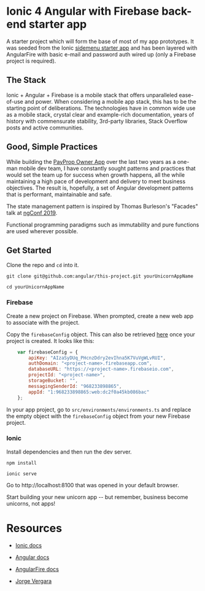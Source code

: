 # Ionic 4 Angular with Firebase back-end starter app

A starter project which will form the base of most of my app prototypes. It 
was seeded from the Ionic [sidemenu starter app](https://github.com/ionic-team/starters/tree/master/ionic-angular/official/sidemenu)
and has been layered with AngularFire with basic e-mail and password auth wired up (only a 
Firebase project is required).

## The Stack

Ionic + Angular + Firebase is a mobile stack that offers unparalleled ease-of-use and power.
When considering a mobile app stack, this has to be the starting point of deliberations. The technologies have
in common wide use as a mobile stack, crystal clear and example-rich documentation, years of
history with commensurate stability, 3rd-party libraries, Stack Overflow posts and active communities.

## Good, Simple Practices

While building the [PayProp Owner App](https://apps.apple.com/za/app/payprop/id1228082863) over the last two years as a one-man mobile dev team, I have constantly sought patterns and practices that would set the team up for success when growth happens, all the while maintaining a high pace of development and delivery to meet business objectives. The result is, hopefully, a set of Angular development patterns that is performant, maintainable and safe.

The state management pattern is inspired by Thomas Burleson's "Facades" talk at [ngConf 2019](https://www.youtube.com/watch?v=h-F5uYM69a4).

Functional programming paradigms such as immutability and pure functions are used wherever possible.

## Get Started

Clone the repo and `cd` into it.

    git clone git@github.com:angular/this-project.git yourUnicornAppName
    
    cd yourUnicornAppName
    
### Firebase

Create a new project on Firebase. When prompted, create a new web app to associate with the project.

Copy the `firebaseConfig` object. This can also be retrieved [here](https://console.firebase.google.com/u/0/project/sars-trip-logger/settings/general/web) once your project is created.
It looks like this:

```javascript
    var firebaseConfig = {
        apiKey: "AIzaSyDUq_PHcnzDdry2evIhna5K7VuVgWLvRUI",
        authDomain: "<project-name>.firebaseapp.com",
        databaseURL: "https://<project-name>.firebaseio.com",
        projectId: "<project-name>",
        storageBucket: "",
        messagingSenderId: "968233898865",
        appId: "1:968233898865:web:dc2f0a45kb086bac"
    };
```

In your app project, go to `src/environments/environments.ts` and replace the empty object with
the `firebaseConfig` object from your new Firebase project.

### Ionic

Install dependencies and then run the dev server.

    npm install
    
    ionic serve
    
Go to http://localhost:8100 that was opened in your default browser.

Start building your new unicorn app -- but remember, business become unicorns, not apps!

# Resources

- [Ionic docs](https://ionicframework.com/docs/)

- [Angular docs](https://angular.io/docs)

- [AngularFire docs](https://github.com/angular/angularfire2)

- [Jorge Vergara](https://javebratt.com/article/ionic-angular/)
